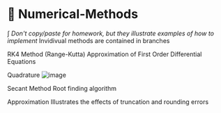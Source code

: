 # 🚀 Numerical-Methods
∫  *Don't copy/paste for homework, but they 
illustrate examples of how to implement* 
Invidivual methods are contained in branches

RK4 Method (Range-Kutta) 
  Approximation of First Order Differential Equations
  
 Quadrature
 ![image](https://user-images.githubusercontent.com/82523141/118041927-08f95d80-b339-11eb-8af3-83073e64dfd3.png)
 
 Secant Method
  Root finding algorithm
  
 Approximation
  Illustrates the effects of truncation and rounding errors

